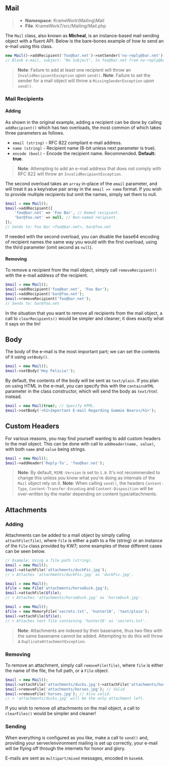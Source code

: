 ## Mail
>- **Namespace**: KrameWork\Mailing\Mail
>- **File**: KrameWork7/src/Mailing/Mail.php

The `Mail` class, also known as **Micheal**, is an instance-based mail sending object with a fluent API. Below is the bare-bones example of how to send an e-mail using this class.
```php
new Mail()->addRecipient('foo@bar.net')->setSender('no-reply@bar.net')->send();
// Blank e-mail, subject: "No Subject", to foo@bar.net from no-reply@bar.net
```
> **Note**: Failure to add at least one recipient will throw an `InvalidRecipientException` upon `send()`.
> **Note**: Failure to set the sender for a mail object will throw a `MissingSenderException` upon `send()`.
### Mail Recipients
#### Adding
As shown in the original example, adding a recipient can be done by calling `addRecipient()` which has two overloads, the most common of which takes three parameters as follows.

 - `email (string)` - RFC 822 compliant e-mail address.
 - `name (string)` - Recipient name (8-bit unless next parameter is true).
 - `encode (bool)` - Encode the recipient name. Recommended. **Default: true**.

> **Note**: Attempting to add an e-mail address that does not comply with RFC 822 will throw an `InvalidRecipientException`.

The second overload takes an `array` in-place of the `email` parameter, and will treat it as a key/value pair array in the `email => name` format. If you wish to provide multiple recipients but omit the names, simply set them to null.
```php
$mail = new Mail();
$mail->addRecipient([
	'foo@bar.net' => 'Foo Bar', // Named recipient.
	'bar@foo.net' => null, // Non-named recipient.
]);
// Sends to: Foo Bar <foo@bar.net>, bar@foo.net
```
If needed with the second overload, you can disable the base64 encoding of recipient names the same way you would with the first overload, using the third parameter (omit second as `null`).

#### Removing
To remove a recipient from the mail object, simply call `removeRecipient()` with the e-mail address of the recipient.
```php
$mail = new Mail();
$mail->addRecipient('foo@bar.net', 'Foo Bar');
$mail->addRecipient('bar@foo.net');
$mail->removeRecipient('foo@bar.net');
// Sends to: bar@foo.net
```
In the situation that you want to remove all recipients from the mail object, a call to `clearRecipients()` would be simpler and cleaner; it does exactly what it says on the tin!
## Body
The body of the e-mail is the most important part; we can set the contents of it using `setBody()`.
```php
$mail = new Mail();
$mail->setBody('Hey Felicia!');
```
By default, the contents of the body will be sent as `text/plain`. If you plan on using HTML in the e-mail, you can specify this with the `containsHTML` parameter in the class constructor, which will send the body as `text/html` instead.
```php
$mail = new Mail(true); // Specify HTML.
$mail->setBody('<h1>Important E-mail Regarding Gummie Bears</h1>');
```
## Custom Headers
For various reasons, you may find yourself wanting to add custom headers to the mail object. This can be done with call to `addHeader(name, value)`, with both `name` and `value` being strings.
```php
$mail = new Mail();
$mail->addHeader('Reply-To', 'foo@bar.net');
```
> **Note**: By default, `MIME-Version` is set to `1.0`. It's not recommended to change this unless you know what you're doing as internals of the `Mail` object rely on it.
> **Note**: When calling `send()`, the headers `Content-Type`, `Content-Transfer-Encoding` and `Content-Disposition` will be over-written by the mailer depending on content type/attachments.
## Attachments
### Adding
Attachments can be added to a mail object by simply calling `attachFile(file)`, where `file` is either a path to a file (string) or an instance of the `File` class provided by KW7; some examples of these different cases can be seen below.
```php
// Example: Using a file path (string).
$mail = new Mail();
$mail->attachFile('attachments/duckPic.jpg');
// > Attaches 'attachments/duckPic.jpg' as 'duckPic.jpg'.
```
```php
$mail = new Mail();
$file = new File('attachments/horseDuck.jpg');
$mail->attachFile($file);
// > Attaches 'attachments/horseDuck.jpg' as 'horseDuck.jpg'.
```
```php
$mail = new Mail();
$file = new MemoryFile('secrets.txt', 'hunter10', 'text/plain');
$mail->attachFile($file);
// > Attaches text file containing 'hunter10' as 'secrets.txt'.
```
> **Note**: Attachments are indexed by their basename, thus two files with the same basename cannot be added. Attempting to do this will throw a `DuplicateAttachmentException`.
### Removing
To remove an attachment, simply call `removeFile(file)`, where `file` is either the name of the file, the full path, or a `File` object.
```php
$mail = new Mail();
$mail->attachFile('attachments/ducks.jpg')->attachFile('attachments/horses.jpg');
$mail->removeFile('attachments/horses.jpg'); // Valid
$mail->removeFile('horses.jpg'); // Also valid.
// > 'attachments/ducks.jpg' will be the only attachment left.
```
If you wish to remove *all* attachments on the mail object, a call to `clearFiles()` would be simpler and cleaner!

### Sending
When everything is configured as you like, make a call to `send()` and, providing your server/environment mailing is set up correctly, your e-mail will be flying off through the internets for honor and glory.

E-mails are sent as `multipart/mixed` messages, encoded in `base64`.
